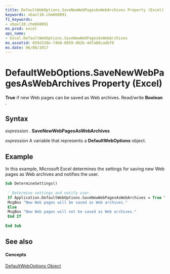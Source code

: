 ```yaml
---
title: DefaultWebOptions.SaveNewWebPagesAsWebArchives Property (Excel)
keywords: vbaxl10.chm660091
f1_keywords:
- vbaxl10.chm660091
ms.prod: excel
api_name:
- Excel.DefaultWebOptions.SaveNewWebPagesAsWebArchives
ms.assetid: 659d338e-74b8-8959-d02b-4d7a08cadbf0
ms.date: 06/08/2017
---
```



# DefaultWebOptions.SaveNewWebPagesAsWebArchives Property (Excel)

 **True** if new Web pages can be saved as Web archives. Read/write **Boolean** .


## Syntax

 _expression_ . **SaveNewWebPagesAsWebArchives**

 _expression_ A variable that represents a **DefaultWebOptions** object.


## Example

In this example, Microsoft Excel determines the settings for saving new Web pages as Web archives and notifies the user.


```vb
Sub DetermineSettings() 
 
 ' Determine settings and notify user. 
 If Application.DefaultWebOptions.SaveNewWebPagesAsWebArchives = True Then 
 MsgBox "New Web pages will be saved as Web archives." 
 Else 
 MsgBox "New Web pages will not be saved as Web archives." 
 End If 
 
End Sub
```


## See also


#### Concepts


[DefaultWebOptions Object](defaultweboptions-object-excel.md)

